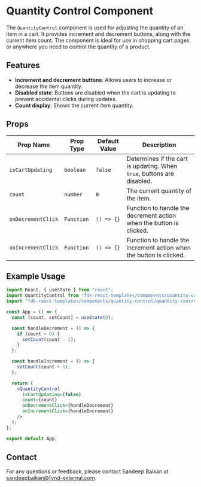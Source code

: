 # Quantity Control Component

The `QuantityControl` component is used for adjusting the quantity of an item in a cart. It provides increment and decrement buttons, along with the current item count. The component is ideal for use in shopping cart pages or anywhere you need to control the quantity of a product.

## Features
- **Increment and decrement buttons**: Allows users to increase or decrease the item quantity.
- **Disabled state**: Buttons are disabled when the cart is updating to prevent accidental clicks during updates.
- **Count display**: Shows the current item quantity.

## Props

| Prop Name           | Prop Type      | Default Value | Description                                                                 |
|---------------------|----------------|---------------|-----------------------------------------------------------------------------|
| `isCartUpdating`    | `boolean`      | `false`       | Determines if the cart is updating. When `true`, buttons are disabled.      |
| `count`             | `number`       | `0`           | The current quantity of the item.                                            |
| `onDecrementClick`  | `Function`     | `() => {}`     | Function to handle the decrement action when the button is clicked.         |
| `onIncrementClick`  | `Function`     | `() => {}`     | Function to handle the increment action when the button is clicked.         |

## Example Usage

```jsx
import React, { useState } from "react";
import QuantityControl from "fdk-react-templates/components/quantity-control/quantity-control";
import "fdk-react-templates/components/quantity-control/quantity-control.css";

const App = () => {
  const [count, setCount] = useState(0);

  const handleDecrement = () => {
    if (count > 0) {
      setCount(count - 1);
    }
  };

  const handleIncrement = () => {
    setCount(count + 1);
  };

  return (
    <QuantityControl
      isCartUpdating={false}
      count={count}
      onDecrementClick={handleDecrement}
      onIncrementClick={handleIncrement}
    />
  );
};

export default App;

```

## Contact

For any questions or feedback, please contact Sandeep Baikan at [sandeepbaikan@fynd-external.com](mailto:sandeepbaikan@fynd-external.com).